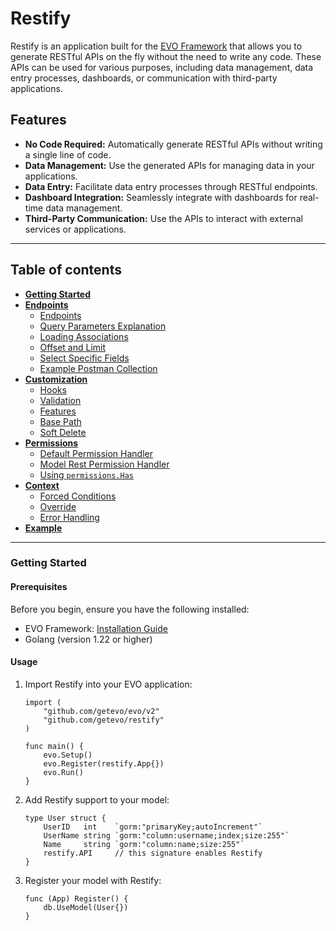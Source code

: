 # Restify

Restify is an application built for the [EVO Framework](https://github.com/getevo/evo) that allows you to generate RESTful APIs on the fly without the need to write any code. These APIs can be used for various purposes, including data management, data entry processes, dashboards, or communication with third-party applications.

## Features

- **No Code Required:** Automatically generate RESTful APIs without writing a single line of code.
- **Data Management:** Use the generated APIs for managing data in your applications.
- **Data Entry:** Facilitate data entry processes through RESTful endpoints.
- **Dashboard Integration:** Seamlessly integrate with dashboards for real-time data management.
- **Third-Party Communication:** Use the APIs to interact with external services or applications.

---

## Table of contents
- **[Getting Started](https://github.com/getevo/restify?tab=readme-ov-file#getting-started)**
- **[Endpoints](./docs/endpoints.md)**
  - [Endpoints](./docs/endpoints.md#endpoints)
  - [Query Parameters Explanation](./docs/endpoints.md#query-parameters-explanation)
  - [Loading Associations](./docs/endpoints.md#loading-associations)
  - [Offset and Limit](./docs/endpoints.md#offset-and-limit)
  - [Select Specific Fields](./docs/endpoints.md#select-specific-fields)
  - [Example Postman Collection](./docs/endpoints.md#example-postman-collection)
- **[Customization](./docs/customization.md)**
  - [Hooks](./docs/customization.md#hooks)
  - [Validation](./docs/customization.md#validation)
  - [Features](./docs/customization.md#features)
  - [Base Path](./docs/customization.md#base-path)
  - [Soft Delete](./docs/customization.md#soft-delete)
- **[Permissions](./docs/permissions.md)**
  - [Default Permission Handler](./docs/permissions.md#default-permission-handler)
  - [Model Rest Permission Handler](./docs/permissions.md#model-rest-permission-handler)
  - [Using `permissions.Has`](./docs/permissions.md#using-permissionshas)
- **[Context](./docs/context.md)**
  - [Forced Conditions](./docs/context.md#forced-conditions)
  - [Override](./docs/context.md#override)
  - [Error Handling](./docs/context.md#error-handling)
- **[Example](./example)**

---

### Getting Started

#### Prerequisites

Before you begin, ensure you have the following installed:

- EVO Framework: [Installation Guide](https://github.com/getevo/evo)
- Golang (version 1.22 or higher)

#### Usage

1. Import Restify into your EVO application:

    ```golang
    import (
        "github.com/getevo/evo/v2"
        "github.com/getevo/restify"
    )

    func main() {
        evo.Setup()
        evo.Register(restify.App{})
        evo.Run()
    }
    ```

2. Add Restify support to your model:

    ```golang
    type User struct {
        UserID   int    `gorm:"primaryKey;autoIncrement"`
        UserName string `gorm:"column:username;index;size:255"`
        Name     string `gorm:"column:name;size:255"`
        restify.API     // this signature enables Restify
    }
    ```

3. Register your model with Restify:

    ```golang
    func (App) Register() {
        db.UseModel(User{})
    }
    ```




